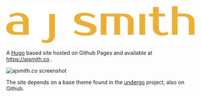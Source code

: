 
![ajsmith.co logo](/static/images/temp/ajsmith2.svg)

A [Hugo](https://gohugo.io/) based site hosted on Github Pages and available at https://ajsmith.co .

![ajsmith.co screenshot](/static/images/screenshot.png)

The site depends on a base theme found in the [undergo](https://github.com/ajsmith607/undergo) project, also on Github.
